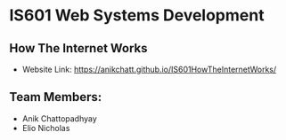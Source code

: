 # IS601 Web Systems Development 

## How The Internet Works 
* Website Link: https://anikchatt.github.io/IS601HowTheInternetWorks/

## Team Members: 
* Anik Chattopadhyay 
* Elio Nicholas 
